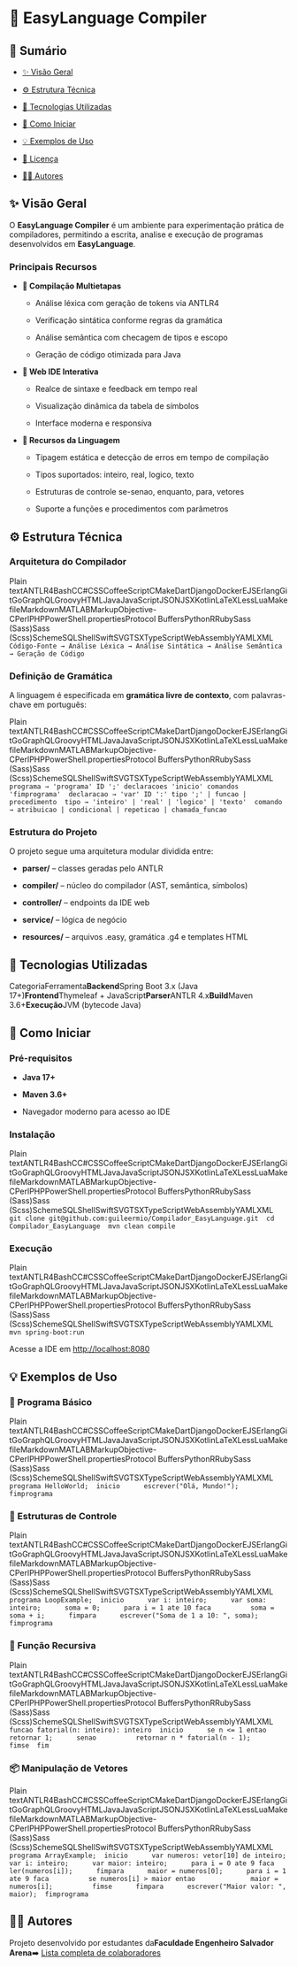 🧩 EasyLanguage Compiler
==========================================================

📖 Sumário
----------

*   [✨ Visão Geral](#-visão-geral)
    
*   [⚙️ Estrutura Técnica](#-estruturas-de-controle)
    
*   [🧰 Tecnologias Utilizadas](#-tecnologias-utilizadas)
    
*   [🚀 Como Iniciar](#-como-iniciar)
    
*   [💡 Exemplos de Uso](#-exemplos-de-uso)
    
*   [📜 Licença]()
    
*   [👨‍💻 Autores]()
    

✨ Visão Geral
-------------

O **EasyLanguage Compiler** é um ambiente para experimentação prática de compiladores, permitindo a escrita, analise e execução de programas desenvolvidos em **EasyLanguage**.

### Principais Recursos

*   **🔄 Compilação Multietapas**
    
    *   Análise léxica com geração de tokens via ANTLR4
        
    *   Verificação sintática conforme regras da gramática
        
    *   Análise semântica com checagem de tipos e escopo
        
    *   Geração de código otimizada para Java
        
*   **🧩 Web IDE Interativa**
    
    *   Realce de sintaxe e feedback em tempo real
        
    *   Visualização dinâmica da tabela de símbolos
        
    *   Interface moderna e responsiva
        
*   **🧠 Recursos da Linguagem**
    
    *   Tipagem estática e detecção de erros em tempo de compilação
        
    *   Tipos suportados: inteiro, real, logico, texto
        
    *   Estruturas de controle se-senao, enquanto, para, vetores
        
    *   Suporte a funções e procedimentos com parâmetros
        

        

⚙️ Estrutura Técnica
--------------------

### Arquitetura do Compilador

Plain textANTLR4BashCC#CSSCoffeeScriptCMakeDartDjangoDockerEJSErlangGitGoGraphQLGroovyHTMLJavaJavaScriptJSONJSXKotlinLaTeXLessLuaMakefileMarkdownMATLABMarkupObjective-CPerlPHPPowerShell.propertiesProtocol BuffersPythonRRubySass (Sass)Sass (Scss)SchemeSQLShellSwiftSVGTSXTypeScriptWebAssemblyYAMLXML`   Código-Fonte → Análise Léxica → Análise Sintática → Análise Semântica → Geração de Código   `

### Definição de Gramática

A linguagem é especificada em **gramática livre de contexto**, com palavras-chave em português:

Plain textANTLR4BashCC#CSSCoffeeScriptCMakeDartDjangoDockerEJSErlangGitGoGraphQLGroovyHTMLJavaJavaScriptJSONJSXKotlinLaTeXLessLuaMakefileMarkdownMATLABMarkupObjective-CPerlPHPPowerShell.propertiesProtocol BuffersPythonRRubySass (Sass)Sass (Scss)SchemeSQLShellSwiftSVGTSXTypeScriptWebAssemblyYAMLXML`   programa → 'programa' ID ';' declaracoes 'inicio' comandos 'fimprograma'  declaracao → 'var' ID ':' tipo ';' | funcao | procedimento  tipo → 'inteiro' | 'real' | 'logico' | 'texto'  comando → atribuicao | condicional | repeticao | chamada_funcao   `

### Estrutura do Projeto

O projeto segue uma arquitetura modular dividida entre:

*   **parser/** – classes geradas pelo ANTLR
    
*   **compiler/** – núcleo do compilador (AST, semântica, símbolos)
    
*   **controller/** – endpoints da IDE web
    
*   **service/** – lógica de negócio
    
*   **resources/** – arquivos .easy, gramática .g4 e templates HTML
    

🧰 Tecnologias Utilizadas
-------------------------

CategoriaFerramenta**Backend**Spring Boot 3.x (Java 17+)**Frontend**Thymeleaf + JavaScript**Parser**ANTLR 4.x**Build**Maven 3.6+**Execução**JVM (bytecode Java)

🚀 Como Iniciar
---------------

### Pré-requisitos

*   **Java 17+**
    
*   **Maven 3.6+**
    
*   Navegador moderno para acesso ao IDE
    

### Instalação

Plain textANTLR4BashCC#CSSCoffeeScriptCMakeDartDjangoDockerEJSErlangGitGoGraphQLGroovyHTMLJavaJavaScriptJSONJSXKotlinLaTeXLessLuaMakefileMarkdownMATLABMarkupObjective-CPerlPHPPowerShell.propertiesProtocol BuffersPythonRRubySass (Sass)Sass (Scss)SchemeSQLShellSwiftSVGTSXTypeScriptWebAssemblyYAMLXML`   git clone git@github.com:guileermio/Compilador_EasyLanguage.git  cd Compilador_EasyLanguage  mvn clean compile   `

### Execução

Plain textANTLR4BashCC#CSSCoffeeScriptCMakeDartDjangoDockerEJSErlangGitGoGraphQLGroovyHTMLJavaJavaScriptJSONJSXKotlinLaTeXLessLuaMakefileMarkdownMATLABMarkupObjective-CPerlPHPPowerShell.propertiesProtocol BuffersPythonRRubySass (Sass)Sass (Scss)SchemeSQLShellSwiftSVGTSXTypeScriptWebAssemblyYAMLXML`   mvn spring-boot:run   `

Acesse a IDE em [http://localhost:8080](http://localhost:8080/)

💡 Exemplos de Uso
------------------

### 📝 Programa Básico

Plain textANTLR4BashCC#CSSCoffeeScriptCMakeDartDjangoDockerEJSErlangGitGoGraphQLGroovyHTMLJavaJavaScriptJSONJSXKotlinLaTeXLessLuaMakefileMarkdownMATLABMarkupObjective-CPerlPHPPowerShell.propertiesProtocol BuffersPythonRRubySass (Sass)Sass (Scss)SchemeSQLShellSwiftSVGTSXTypeScriptWebAssemblyYAMLXML`   programa HelloWorld;  inicio      escrever("Olá, Mundo!");  fimprograma   `

### 🔁 Estruturas de Controle

Plain textANTLR4BashCC#CSSCoffeeScriptCMakeDartDjangoDockerEJSErlangGitGoGraphQLGroovyHTMLJavaJavaScriptJSONJSXKotlinLaTeXLessLuaMakefileMarkdownMATLABMarkupObjective-CPerlPHPPowerShell.propertiesProtocol BuffersPythonRRubySass (Sass)Sass (Scss)SchemeSQLShellSwiftSVGTSXTypeScriptWebAssemblyYAMLXML`   programa LoopExample;  inicio      var i: inteiro;      var soma: inteiro;      soma = 0;      para i = 1 ate 10 faca          soma = soma + i;      fimpara      escrever("Soma de 1 a 10: ", soma);  fimprograma   `

### 🔢 Função Recursiva

Plain textANTLR4BashCC#CSSCoffeeScriptCMakeDartDjangoDockerEJSErlangGitGoGraphQLGroovyHTMLJavaJavaScriptJSONJSXKotlinLaTeXLessLuaMakefileMarkdownMATLABMarkupObjective-CPerlPHPPowerShell.propertiesProtocol BuffersPythonRRubySass (Sass)Sass (Scss)SchemeSQLShellSwiftSVGTSXTypeScriptWebAssemblyYAMLXML`   funcao fatorial(n: inteiro): inteiro  inicio      se n <= 1 entao          retornar 1;      senao          retornar n * fatorial(n - 1);      fimse  fim   `

### 📦 Manipulação de Vetores

Plain textANTLR4BashCC#CSSCoffeeScriptCMakeDartDjangoDockerEJSErlangGitGoGraphQLGroovyHTMLJavaJavaScriptJSONJSXKotlinLaTeXLessLuaMakefileMarkdownMATLABMarkupObjective-CPerlPHPPowerShell.propertiesProtocol BuffersPythonRRubySass (Sass)Sass (Scss)SchemeSQLShellSwiftSVGTSXTypeScriptWebAssemblyYAMLXML`   programa ArrayExample;  inicio      var numeros: vetor[10] de inteiro;      var i: inteiro;      var maior: inteiro;      para i = 0 ate 9 faca          ler(numeros[i]);      fimpara      maior = numeros[0];      para i = 1 ate 9 faca          se numeros[i] > maior entao              maior = numeros[i];          fimse      fimpara      escrever("Maior valor: ", maior);  fimprograma   `


👨‍💻 Autores
-------------

Projeto desenvolvido por estudantes da**Faculdade Engenheiro Salvador Arena**➡️ [Lista completa de colaboradores](https://chatgpt.com/c/AUTHORS)